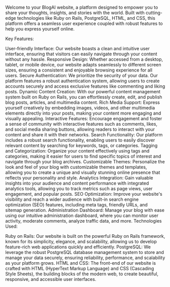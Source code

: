 Welcome to your BlogAI website, a platform designed to empower you to share your thoughts, insights, and stories with the world. Built with cutting-edge technologies like Ruby on Rails, PostgreSQL, HTML, and CSS, this platform offers a seamless user experience coupled with robust features to help you express yourself online.

Key Features:

User-friendly Interface:
Our website boasts a clean and intuitive user interface, ensuring that visitors can easily navigate through your content without any hassle.
Responsive Design:
Whether accessed from a desktop, tablet, or mobile device, our website adapts seamlessly to different screen sizes, ensuring a consistent and enjoyable browsing experience for all users.
Secure Authentication:
We prioritize the security of your data. Our platform features a robust authentication system, allowing users to create accounts securely and access exclusive features like commenting and liking posts.
Dynamic Content Creation:
With our powerful content management system built on Ruby on Rails, you can effortlessly create, edit, and publish blog posts, articles, and multimedia content.
Rich Media Support:
Express yourself creatively by embedding images, videos, and other multimedia elements directly into your posts, making your content more engaging and visually appealing.
Interactive Features:
Encourage engagement and foster a sense of community with interactive features such as comments, likes, and social media sharing buttons, allowing readers to interact with your content and share it with their networks.
Search Functionality:
Our platform includes a robust search functionality, enabling users to easily discover relevant content by searching for keywords, tags, or categories.
Tagging and Categorization:
Organize your content effectively using tags and categories, making it easier for users to find specific topics of interest and navigate through your blog archives.
Customizable Themes:
Personalize the look and feel of your blog with customizable themes and templates, allowing you to create a unique and visually stunning online presence that reflects your personality and style.
Analytics Integration:
Gain valuable insights into your audience and content performance with integrated analytics tools, allowing you to track metrics such as page views, user engagement, and popular posts.
SEO Optimization:
Improve your website's visibility and reach a wider audience with built-in search engine optimization (SEO) features, including meta tags, friendly URLs, and sitemap generation.
Administration Dashboard:
Manage your blog with ease using our intuitive administration dashboard, where you can monitor user activity, moderate comments, analyze traffic data, and more.
Technologies Used:

Ruby on Rails: Our website is built on the powerful Ruby on Rails framework, known for its simplicity, elegance, and scalability, allowing us to develop feature-rich web applications quickly and efficiently.
PostgreSQL: We leverage the robust PostgreSQL database management system to store and manage your data securely, ensuring reliability, performance, and scalability as your platform grows.
HTML and CSS: The front-end of our website is crafted with HTML (HyperText Markup Language) and CSS (Cascading Style Sheets), the building blocks of the modern web, to create beautiful, responsive, and accessible user interfaces.
